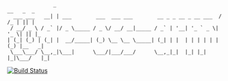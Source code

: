 ```
               _                                                      __   _  _
  ___ ___   __| | ___        ___  ___ ___        __ _ _ __ _ __ ___  / /_ | || |
 / __/ _ \ / _` |/ _ \_____ / _ \/ __/ __|_____ / _` | '__| '_ ` _ \| '_ \| || |_
| (_| (_) | (_| |  __/_____| (_) \__ \__ \_____| (_| | |  | | | | | | (_) |__   _|
 \___\___/ \__,_|\___|      \___/|___/___/      \__,_|_|  |_| |_| |_|\___/   |_|
```

[![Build Status](https://travis-ci.org/dimkr/code-oss-arm64.svg?branch=master)](https://travis-ci.org/dimkr/code-oss-arm64)
